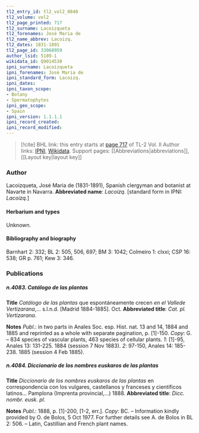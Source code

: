 ```yaml
---
tl2_entry_id: tl2_vol2_0840
tl2_volume: vol2
tl2_page_printed: 717
tl2_surname: Lacoizqueta
tl2_forenames: José Maria de
tl2_name_abbrev: Lacoizq.
tl2_dates: 1831-1891
tl2_page_id: 33068959
author_lsid: 5189-1
wikidata_id: Q9014530
ipni_surname: Lacoizqueta
ipni_forenames: José Maria de
ipni_standard_form: Lacoizq.
ipni_dates: 
ipni_taxon_scope: 
- Botany
- Spermatophytes
ipni_geo_scope: 
- Spain
ipni_version: 1.1.1.1
ipni_record_created: 
ipni_record_modified:
---
```


> [!cite] BHL link: this entry starts at [page 717](https://www.biodiversitylibrary.org/page/33068959) of TL-2 Vol. II
> Author links: [IPNI](https://www.ipni.org/a/5189-1), [Wikidata](https://www.wikidata.org/wiki/Q9014530). Support pages: [[Abbreviations|abbreviations]], [[Layout key|layout key]]

### Author

Lacoizqueta, José Maria de (1831-1891), Spanish clergyman and botanist at Navarte in Navarra. 
**Abbreviated name**: *Lacoizq.* \[standard form in IPNI: *Lacoizq.*\]

#### Herbarium and types

Unknown.

#### Bibliography and biography

Barnhart 2: 332; BL 2: 505, 506, 697; BM 3: 1042; Colmeiro 1: clxxi; CSP 16: 538; GR p. 761; Kew 3: 346.

### Publications

##### n.4083. Catálogo de las plantas

**Title**
*Catálogo de las plantas* que espontáneamente crecen *en el Vallede Vertizarana*,... s.l.n.d. \[Madrid 1884-1885\]. Oct.
**Abbreviated title**: *Cat. pl. Vertizarana*.

**Notes**
*Publ*.: in two parts in Anales Soc. esp. Hist. nat. 13 and 14, 1884 and 1885 and reprinted as a whole with separate pagination, p. \[1\]-150. *Copy*: G. – 834 species of vascular plants, 463 species of cellular plants.
*1*: \[1\]-95, Anales 13: 131-225. 1884 (session 7 Nov 1883).
*2*: 97-150, Anales 14: 185-238. 1885 (session 4 Feb 1885).

##### n.4084. Diccionario de los nombres euskaros de las plantas

**Title**
*Diccionario de los nombres euskaros de las plantas* en correspondencia con los vulgares, castellanos y franceses y científicos latinos... Pamplona (Imprenta provincial,...) 1888.
**Abbreviated title**: *Dicc. nombr. eusk. pl.*

**Notes**
*Publ*.: 1888, p. \[1\]-200, \[1-2, err.\]. *Copy*: BC. – Information kindly provided by O. de Bolos, 5 Oct 1977. For further details see A. de Bolos in BL 2: 506. – Latin, Castillian and French plant names.

